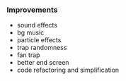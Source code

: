 ### Improvements
- sound effects
- bg music
- particle effects
- trap randomness
- fan trap
- better end screen
- code refactoring and simplification
